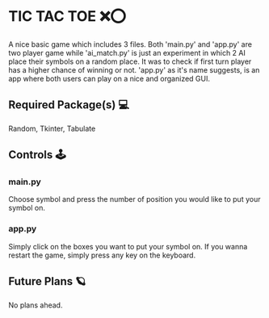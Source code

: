 # TIC TAC TOE ❌⭕
A nice basic game which includes 3 files. Both 'main.py' and 'app.py' are two player game while 'ai_match.py' is just an experiment in which 2 AI place their symbols on a random place. It was to check if first turn player has a higher chance of winning or not. 'app.py' as it's name suggests, is an app where both users can play on a nice and organized GUI.

## Required Package(s) 💻
Random, Tkinter, Tabulate

## Controls 🕹
### main.py
Choose symbol and press the number of position you would like to put your symbol on.
### app.py
Simply click on the boxes you want to put your symbol on. If you wanna restart the game, simply press any key on the keyboard.

## Future Plans 🪐
No plans ahead.
